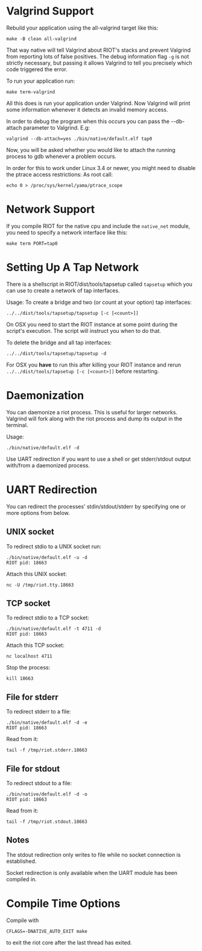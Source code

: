 Valgrind Support
================

Rebuild your application using the all-valgrind target like this:

    make -B clean all-valgrind

That way native will tell Valgrind about RIOT's stacks and prevent
Valgrind from reporting lots of false positives.
The debug information flag `-g` is not strictly necessary, but passing
it allows Valgrind to tell you precisely which code triggered the error.

To run your application run:

    make term-valgrind

All this does is run your application under Valgrind.
Now Valgrind will print some information whenever it detects an
invalid memory access.

In order to debug the program when this occurs you can pass the
--db-attach parameter to Valgrind. E.g:

    valgrind --db-attach=yes ./bin/native/default.elf tap0

Now, you will be asked whether you would like to attach the running
process to gdb whenever a problem occurs.

In order for this to work under Linux 3.4 or newer, you might need to
disable the ptrace access restrictions:
As root call:

    echo 0 > /proc/sys/kernel/yama/ptrace_scope


Network Support
===============

If you compile RIOT for the native cpu and include the `native_net`
module, you need to specify a network interface like this:

    make term PORT=tap0


Setting Up A Tap Network
========================

There is a shellscript in RIOT/dist/tools/tapsetup called `tapsetup` which you
can use to create a network of tap interfaces.

Usage:
To create a bridge and two (or count at your option) tap interfaces:

    ../../dist/tools/tapsetup/tapsetup [-c [<count>]]

On OSX you need to start the RIOT instance at some point during the script's
execution. The script will instruct you when to do that.

To delete the bridge and all tap interfaces:

    ../../dist/tools/tapsetup/tapsetup -d

For OSX you **have** to run this after killing your RIOT instance and rerun
`../../dist/tools/tapsetup [-c [<count>]]` before restarting.


Daemonization
=============

You can daemonize a riot process. This is useful for larger networks.
Valgrind will fork along with the riot process and dump its output in
the terminal.

Usage:

    ./bin/native/default.elf -d

Use UART redirection if you want to use a shell or get stderr/stdout
output with/from a daemonized process.


UART Redirection
================

You can redirect the processes' stdin/stdout/stderr by specifying
one or more options from below.

UNIX socket
-----------

To redirect stdio to a UNIX socket run:

    ./bin/native/default.elf -u -d
    RIOT pid: 18663

Attach this UNIX socket:

    nc -U /tmp/riot.tty.18663

TCP socket
----------
To redirect stdio to a TCP socket:

    ./bin/native/default.elf -t 4711 -d
    RIOT pid: 18663

Attach this TCP socket:

    nc localhost 4711

Stop the process:

    kill 18663

File for stderr
---------------
To redirect stderr to a file:

    ./bin/native/default.elf -d -e
    RIOT pid: 18663

Read from it:

    tail -f /tmp/riot.stderr.18663

File for stdout
---------------
To redirect stdout to a file:

    ./bin/native/default.elf -d -o
    RIOT pid: 18663

Read from it:

    tail -f /tmp/riot.stdout.18663


Notes
-----
The stdout redirection only writes to file while no socket connection
is established.

Socket redirection is only available when the UART module has been
compiled in.


Compile Time Options
====================

Compile with

    CFLAGS=-DNATIVE_AUTO_EXIT make

to exit the riot core after the last thread has exited.
